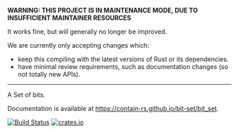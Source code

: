 **WARNING: THIS PROJECT IS IN MAINTENANCE MODE, DUE TO INSUFFICIENT MAINTAINER RESOURCES**

It works fine, but will generally no longer be improved.

We are currently only accepting changes which:

* keep this compiling with the latest versions of Rust or its dependencies.
* have minimal review requirements, such as documentation changes (so not totally new APIs).

------

A Set of bits.

Documentation is available at https://contain-rs.github.io/bit-set/bit_set.

[![Build Status](https://travis-ci.org/contain-rs/bit-set.svg?branch=master)](https://travis-ci.org/contain-rs/bit-set)
[![crates.io](http://meritbadge.herokuapp.com/bit-set)](https://crates.io/crates/bit-set)
